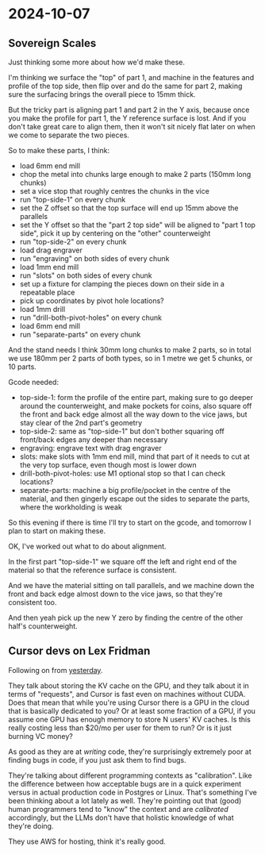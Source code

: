 # 2024-10-07

## Sovereign Scales

Just thinking some more about how we'd make these.

I'm thinking we surface the "top" of part 1, and machine in the features and profile of the top side,
then flip over and do the same for part 2, making sure the surfacing brings the overall piece to 15mm thick.

But the tricky part is aligning part 1 and part 2 in the Y axis, because once you make the profile for part 1,
the Y reference surface is lost. And if you don't take great care to align them, then it won't sit nicely
flat later on when we come to separate the two pieces.

So to make these parts, I think:

 * load 6mm end mill
 * chop the metal into chunks large enough to make 2 parts (150mm long chunks)
 * set a vice stop that roughly centres the chunks in the vice
 * run "top-side-1" on every chunk
 * set the Z offset so that the top surface will end up 15mm above the parallels
 * set the Y offset so that the "part 2 top side" will be aligned to "part 1 top side", pick it up by centering on the "other" counterweight
 * run "top-side-2" on every chunk
 * load drag engraver
 * run "engraving" on both sides of every chunk
 * load 1mm end mill
 * run "slots" on both sides of every chunk
 * set up a fixture for clamping the pieces down on their side in a repeatable place
 * pick up coordinates by pivot hole locations?
 * load 1mm drill
 * run "drill-both-pivot-holes" on every chunk
 * load 6mm end mill
 * run "separate-parts" on every chunk

And the stand needs I think 30mm long chunks to make 2 parts, so in total we use 180mm per 2 parts
of both types, so in 1 metre we get 5 chunks, or 10 parts.

Gcode needed:

 * top-side-1: form the profile of the entire part, making sure to go deeper around the counterweight, and make pockets for coins, also square off the front and back edge almost all the way down to the vice jaws, but stay clear of the 2nd part's geometry
 * top-side-2: same as "top-side-1" but don't bother squaring off front/back edges any deeper than necessary
 * engraving: engrave text with drag engraver
 * slots: make slots with 1mm end mill, mind that part of it needs to cut at the very top surface, even though most is lower down
 * drill-both-pivot-holes: use M1 optional stop so that I can check locations?
 * separate-parts: machine a big profile/pocket in the centre of the material, and then gingerly escape out the sides to separate the parts, where the workholding is weak

So this evening if there is time I'll try to start on the gcode, and tomorrow I plan to start on making these.

OK, I've worked out what to do about alignment.

In the first part "top-side-1" we square off the left and right end of the material so that the reference surface is
consistent.

And we have the material sitting on tall parallels, and we machine down the front and back edge almost down to the vice jaws,
so that they're consistent too.

And then yeah pick up the new Y zero by finding the centre of the other half's counterweight.

## Cursor devs on Lex Fridman

Following on from [yesterday](20241006.md).

They talk about storing the KV cache on the GPU, and they talk about it in terms of "requests", and Cursor is fast
even on machines without CUDA. Does that mean that while you're using Cursor there is a GPU in the cloud that is basically
dedicated to you? Or at least some fraction of a GPU, if you assume one GPU has enough memory to store N users' KV caches.
Is this really costing less than $20/mo per user for them to run? Or is it just burning VC money?

As good as they are at *writing* code, they're surprisingly extremely poor at finding bugs in code, if you just
ask them to find bugs.

They're talking about different programming contexts as "calibration". Like the difference between how acceptable
bugs are in a quick experiment versus in actual production code in Postgres or Linux. That's something I've been thinking
about a lot lately as well. They're pointing out that (good) human programmers tend to "know" the context and are
*calibrated* accordingly, but the LLMs don't have that holistic knowledge of what they're doing.

They use AWS for hosting, think it's really good.
